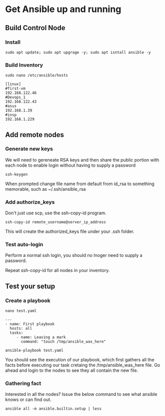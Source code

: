 # Get Ansible up and running 

## Build Control Node

### Install

```
sudo apt update; sudo apt upgrage -y; sudo apt isntall ansible -y
```

### Build Inventory

```
sudo nano /etc/ansible/hosts
```

```
[linux]
#first-vm
192.168.122.46
#Devops_1
192.168.122.43
#asus
192.168.1.39
#insp
192.168.1.229
```

## Add remote nodes

### Generate new keys

We will need to gereneate RSA keys and then share the public portion with each node to enable login without having to supply a password

```
ssh-keygen
```

When prompted change file name from default from id_rsa to something memorable, such as ~/.ssh/ansible_rsa

### Add authorize_keys

Don't just use scp, use the ssh-copy-id program.

```
ssh-copy-id remote_username@server_ip_address
```

This will create the authorized_keys file under your .ssh folder.

### Test auto-login

Perform a normal ssh login, you should no lnoger need to supply a password.

Repeat ssh-copy-id for all nodes in your inventory.

##  Test your setup

### Create a playbook

```
nano test.yaml

---
- name: First playbook
  hosts: all
  tasks:
     - name: Leaving a mark
       command: "touch /tmp/ansible_was_here"

ansible-playbook test.yaml
```
You should see the execution of our playbook, which first gathers all the facts before executing our task cretaing the /tmp/ansible_was_here file.
Go ahead and login to the nodes to see they all contain the new file.

### Gathering fact

Interested in all the nodes?  Issue the below command to see what ansible knows or can find out.

```
ansible all -m ansible.builtin.setup | less
```

